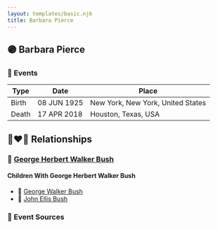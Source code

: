 ```yaml
---
layout: templates/basic.njk
title: Barbara Pierce
---
```

## 🟣 Barbara Pierce

### 📆 Events

Type | Date | Place
------ | ------ | ------
Birth | 08 JUN 1925 | New York, New York, United States
Death | 17 APR 2018 | Houston, Texas, USA

## 👩‍❤️‍👨 Relationships

### 🔵 [George Herbert Walker Bush](/people/8/89339690)

#### Children With George Herbert Walker Bush
* 🔵 [George Walker Bush](/people/2/29497980)
* 🔵 [John Ellis Bush](/people/8/82675226)
### 📰 Event Sources
